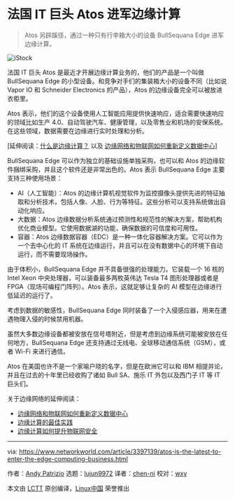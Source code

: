 [#]: collector: (lujun9972)
[#]: translator: (chen-ni)
[#]: reviewer: (wxy)
[#]: publisher: ( )
[#]: url: ( )
[#]: subject: (French IT giant Atos enters the edge-computing business)
[#]: via: (https://www.networkworld.com/article/3397139/atos-is-the-latest-to-enter-the-edge-computing-business.html)
[#]: author: (Andy Patrizio https://www.networkworld.com/author/Andy-Patrizio/)

法国 IT 巨头 Atos 进军边缘计算
======

> Atos 另辟蹊径，通过一种只有行李箱大小的设备 BullSequana Edge 进军边缘计算。

![iStock][1]

法国 IT 巨头 Atos 是最近才开展边缘计算业务的，他们的产品是一个叫做 BullSequana Edge 的小型设备。和竞争对手们的集装箱大小的设备不同（比如说 Vapor IO 和 Schneider Electronics 的产品），Atos 的边缘设备完全可以被放进衣柜里。

Atos 表示，他们的这个设备使用人工智能应用提供快速响应，适合需要快速响应的领域比如生产 4.0、自动驾驶汽车、健康管理，以及零售业和机场的安保系统。在这些领域，数据需要在边缘进行实时处理和分析。

[延伸阅读：[什么是边缘计算？][2] 以及 [边缘网络和物联网如何重新定义数据中心][3]]

BullSequana Edge 可以作为独立的基础设施单独采购，也可以和 Atos 的边缘软件捆绑采购，并且这个软件还是非常出色的。Atos 表示 BullSequana Edge 主要支持三种使用场景：

  * AI（人工智能）：Atos 的边缘计算机视觉软件为监控摄像头提供先进的特征抽取和分析技术，包括人像、人脸、行为等特征。这些分析可以支持系统做出自动化响应。
  * 大数据：Atos 边缘数据分析系统通过预测性和规范性的解决方案，帮助机构优化商业模型。它使用数据湖的功能，确保数据的可信度和可用性。
  * 容器：Atos 边缘数据容器（EDC）是一种一体化容器解决方案。它可以作为一个去中心化的 IT 系统在边缘运行，并且可以在没有数据中心的环境下自动运行，而不需要现场操作。

由于体积小，BullSequana Edge 并不具备很强的处理能力。它装载一个 16 核的 Intel Xeon 中央处理器，可以装备最多两枚英伟达 Tesla T4 图形处理器或者是 FPGA（现场可编程门阵列）。Atos 表示，这就足够让复杂的 AI 模型在边缘进行低延迟的运行了。

考虑到数据的敏感性，BullSequana Edge 同时装备了一个入侵感应器，用来在遭遇物理入侵的时候禁用机器。

虽然大多数边缘设备都被安放在信号塔附近，但是考虑到边缘系统可能被安放在任何地方，BullSequana Edge 还支持通过无线电、全球移动通信系统（GSM），或者 Wi-Fi 来进行通信。

Atos 在美国也许不是一个家喻户晓的名字，但是在欧洲它可以和 IBM 相提并论，并且在过去的十年里已经收购了诸如 Bull SA、施乐 IT 外包以及西门子 IT 等 IT 巨头们。

关于边缘网络的延伸阅读：

  * [边缘网络和物联网如何重新定义数据中心][3]
  * [边缘计算的最佳实践][4]
  * [边缘计算如何提升物联网安全][5]

--------------------------------------------------------------------------------

via: https://www.networkworld.com/article/3397139/atos-is-the-latest-to-enter-the-edge-computing-business.html

作者：[Andy Patrizio][a]
选题：[lujun9972][b]
译者：[chen-ni](https://github.com/chen-ni)
校对：[wxy](https://github.com/wxy)

本文由 [LCTT](https://github.com/LCTT/TranslateProject) 原创编译，[Linux中国](https://linux.cn/) 荣誉推出

[a]: https://www.networkworld.com/author/Andy-Patrizio/
[b]: https://github.com/lujun9972
[1]: https://images.idgesg.net/images/article/2019/01/huawei-18501-edge-gartner-100786331-large.jpg
[2]: https://www.networkworld.com/article/3224893/internet-of-things/what-is-edge-computing-and-how-it-s-changing-the-network.html
[3]: https://www.networkworld.com/article/3291790/data-center/how-edge-networking-and-iot-will-reshape-data-centers.html
[4]: https://www.networkworld.com/article/3331978/lan-wan/edge-computing-best-practices.html
[5]: https://www.networkworld.com/article/3331905/internet-of-things/how-edge-computing-can-help-secure-the-iot.html
[6]: https://www.facebook.com/NetworkWorld/
[7]: https://www.linkedin.com/company/network-world
